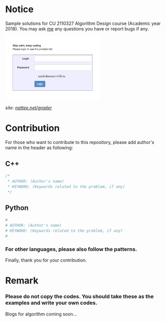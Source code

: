 # Notice

Sample solutions for CU 2110327 Algorithm Design course (Academic year 2018).
You may ask [me](https://www.facebook.com/natchapolsrisang) any questions you have or report bugs if any.

<img src='Screenshot/login.png' width='300px' />

_site: [nattee.net/grader](https://nattee.net/grader)_

# Contribution

For those who want to contribute to this repository, please add author's name in the header as following:

## C++

```cpp
/*
 * AUTHOR: (Author's name)
 * KEYWORD: (Keywords related to the problem, if any)
 */
```

## Python

```py
#
# AUTHOR: (Author's name)
# KEYWORD: (Keywords related to the problem, if any)
#
```

### For other languages, please also follow the patterns.

Finally, thank you for your contribution.

# Remark

### Please do not copy the codes. You should take these as the examples and write your own codes.

Blogs for algorithm coming soon...
